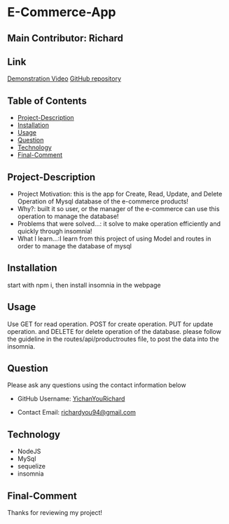 # E-Commerce-App 
## Main Contributor: Richard

## Link
[Demonstration Video](https://youtu.be/Tml_SiY0qqk)
[GitHub repository](https://github.com/YichanYouRichard/E-Com-APP)

## Table of Contents
  - [Project-Description](#project-description)
  - [Installation](#installation)
  - [Usage](#usage)
  - [Question](#question)
  - [Technology](#technology)
  - [Final-Comment](#final-comment)

## Project-Description
- Project Motivation: this is the app for Create, Read, Update, and Delete Operation of Mysql database of the e-commerce products!
- Why?: built it so user, or the manager of the e-commerce can use this operation to manage the database!
- Problems that were solved...: it solve to make operation efficiently and quickly through insomnia!
- What I learn...:I learn from this project of using Model and routes in order to manage the database of mysql

## Installation
start with npm i, then install insomnia in the webpage

## Usage
Use GET for read operation. POST for create operation. PUT for update operation. and DELETE for delete operation of the database. please follow the guideline in the routes/api/productroutes file, to post the data into the insomnia.

## Question
Please ask any questions using the contact information below

- GitHub Username: [YichanYouRichard](http://github.com/YichanYouRichard)

- Contact Email: richardyou94@gmail.com
## Technology
- NodeJS
- MySql
- sequelize
- insomnia
  

## Final-Comment

Thanks for reviewing my project!